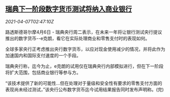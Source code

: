 <!--1617764462000-->
[瑞典下一阶段数字货币测试将纳入商业银行](https://cn.reuters.com/article/sweden-digital-currency-0407-idCNKBS2BU07J)
------

<div><i>2021-04-07T02:47:10Z</i></div><p>路透斯德哥尔摩4月6日 - 瑞典央行周二表示，在未来一年将让银行测试央行提议推出的数字货币--e克朗，看它在实际处理商业和零售支付时的表现如何。</p><p>全球多家央行正考虑推出央行数字货币，以应对现金使用减少的情况，并将此作为加速国内和国际支付速度的一个手段。</p><p>瑞典央行称，迄今为止，e克朗的试用仅在瑞典央行内部模拟进行，但在下一阶段将扩大范围，包括商业银行等参与方。</p><p>“该技术提供了新的可能性...但在处理对于量级和安全性有要求的零售支付方面的表现尚未经过测试，”该央行公布数字货币迄今试用结果报告同时发布声明称。(完)</p>
